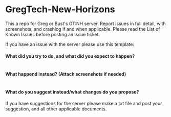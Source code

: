 # GregTech-New-Horizons
This a repo for Greg or Bust's GT:NH server. Report issues in full detail, with screenshots, and crashlog if and when applicable. 
Please read the List of Known Issues before posting an Issue ticket.

If you have an issue with the server please use this template:

#### What did you try to do, and what did you expect to happen?

#
#### What happend instead? (Attach screenshots if needed)

#
#### What do you suggest instead/what changes do you propose?

If you have suggestions for the server please make a txt file and post your suggestion, and all other applicable documents.
